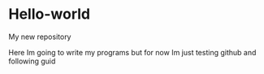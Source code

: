 # Hello-world
My new repository

Here Im going to write my programs but for now Im just testing github and following guid
